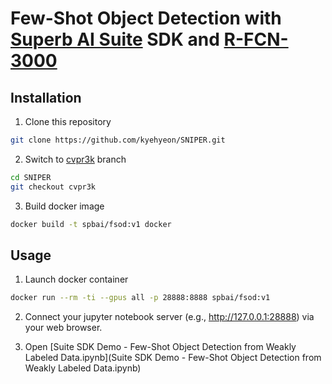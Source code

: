 # Few-Shot Object Detection with [Superb AI Suite](https://suite.superb-ai.com) SDK and [R-FCN-3000](https://arxiv.org/abs/1712.01802)

## Installation

1. Clone this repository

```bash
git clone https://github.com/kyehyeon/SNIPER.git
```

2. Switch to [cvpr3k](https://github.com/kyehyeon/SNIPER/tree/cvpr3k) branch

```bash
cd SNIPER
git checkout cvpr3k
```

3. Build docker image

```bash
docker build -t spbai/fsod:v1 docker
```

## Usage

1. Launch docker container

```bash
docker run --rm -ti --gpus all -p 28888:8888 spbai/fsod:v1
```

2. Connect your jupyter notebook server (e.g., http://127.0.0.1:28888) via your web browser.

3. Open [Suite SDK Demo - Few-Shot Object Detection from Weakly Labeled Data.ipynb](Suite SDK Demo - Few-Shot Object Detection from Weakly Labeled Data.ipynb)
